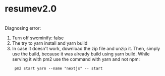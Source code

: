 # resumev2.0
<br >
Diagnosing error:

1. Turn off swcminify: false
2. The try to yarn install and yarn build
3. In case it doesn't work, download the zip file and unzip it. Then, simply use the build,
     because it was already build using yarn build. While serving it with pm2 use the command with yarn and not npm:
     ```
      pm2 start yarn --name "nextjs" -- start 
     ```